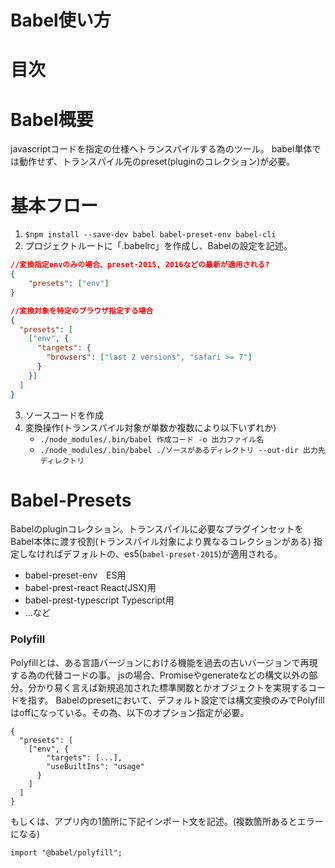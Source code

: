 # Babel使い方
# 目次

# Babel概要
javascriptコードを指定の仕様へトランスパイルする為のツール。
babel単体では動作せず、トランスパイル先のpreset(pluginのコレクション)が必要。

# 基本フロー
1. `$npm install --save-dev babel babel-preset-env babel-cli`
2. プロジェクトルートに「.babelrc」を作成し、Babelの設定を記述。  

```json
//変換指定envのみの場合、preset-2015, 2016などの最新が適用される?
{
    "presets": ["env"]
}

//変換対象を特定のブラウザ指定する場合
{
  "presets": [
    ["env", {
      "targets": {
        "browsers": ["last 2 versions", "safari >= 7"]
      }
    }]
  ]
}
```  

3. ソースコードを作成
4. 変換操作(トランスパイル対象が単数か複数により以下いずれか)
   - `./node_modules/.bin/babel 作成コード -o 出力ファイル名`
   - `./node_modules/.bin/babel ./ソースがあるディレクトリ --out-dir 出力先ディレクトリ`


# Babel-Presets
Babelのpluginコレクション。トランスパイルに必要なプラグインセットをBabel本体に渡す役割(トランスパイル対象により異なるコレクションがある)
指定しなければデフォルトの、es5(`babel-preset-2015`)が適用される。
- babel-preset-env　ES用
- babel-prest-react React(JSX)用
- babel-prest-typescript Typescript用
- ...など

### Polyfill
Polyfillとは、ある言語バージョンにおける機能を過去の古いバージョンで再現する為の代替コードの事。
jsの場合、Promiseやgenerateなどの構文以外の部分。分かり易く言えば新規追加された標準関数とかオブジェクトを実現するコードを指す。
Babelのpresetにおいて、デフォルト設定では構文変換のみでPolyfillはoffになっている。その為、以下のオプション指定が必要。
```
{
  "presets": [
    ["env", {
        "targets": [...],
        "useBuiltIns": "usage"
      }
    ]
  ]
}
```
もしくは、アプリ内の1箇所に下記インポート文を記述。(複数箇所あるとエラーになる)
```
import "@babel/polyfill";
```
